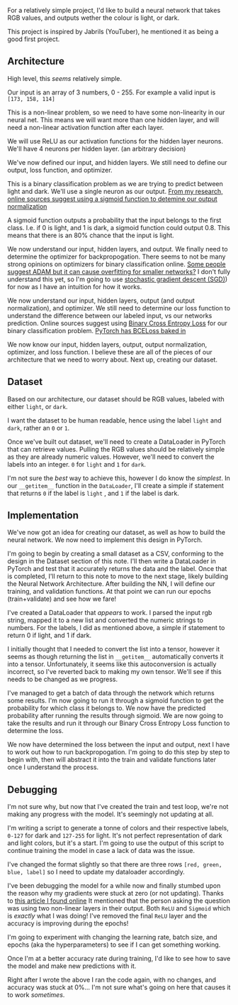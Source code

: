 For a relatively simple project, I'd like to build a neural network that takes RGB values, and outputs wether the colour is light, or dark.

This project is inspired by Jabrils (YouTuber), he mentioned it as being a good first project.

## Architecture

High level, this _seems_ relatively simple.

Our input is an array of 3 numbers, 0 - 255. For example a valid input is `[173, 158, 114]`

This is a non-linear problem, so we need to have some non-linearity in our neural net. This means we will want more than one hidden layer, and will need a non-linear activation function after each layer.

We will use ReLU as our activation functions for the hidden layer neurons. We'll have 4 neurons per hidden layer. (an arbitrary decision)

We've now defined our input, and hidden layers. We still need to define our output, loss function, and optimizer.

This is a binary classification problem as we are trying to predict between light and dark. We'll use a single neuron as our output. [From my research, online sources suggest using a sigmoid function to detemine our output normalization](https://towardsdatascience.com/sigmoid-and-softmax-functions-in-5-minutes-f516c80ea1f9#:~:text=But%20if%20both%20functions%20map,extension%20of%20the%20Sigmoid%20function.)

A sigmoid function outputs a probability that the input belongs to the first class. I.e. if 0 is light, and 1 is dark, a sigmoid function could output 0.8. This means that there is an 80% chance that the input is light.

We now understand our input, hidden layers, and output. We finally need to determine the optimizer for backpropogation. There seems to not be many strong opinions on optimizers for binary classification online. [Some people suggest ADAM but it can cause overfitting for smaller networks?](https://ai.stackexchange.com/questions/18206/what-kind-of-optimizer-is-suggested-to-use-for-binary-classification-of-similar) I don't fully understand this yet, so I'm going to use [stochastic gradient descent (SGD)](https://www.youtube.com/watch?v=vMh0zPT0tLI)) for now as I have an intuition for how it works.

We now understand our input, hidden layers, output (and output normalization), and optimizer. We still need to determine our loss function to understand the difference between our labeled input, vs our networks prediction. Online sources suggest using [Binary Cross Entropy Loss](https://stats.stackexchange.com/questions/186091/what-loss-function-should-i-use-for-binary-detection-in-face-non-face-detection) for our binary classification problem. [PyTorch has BCELoss baked in](https://pytorch.org/docs/stable/generated/torch.nn.BCELoss.html)

We now know our input, hidden layers, output, output normalization, optimizer, and loss function. I believe these are all of the pieces of our architecture that we need to worry about. Next up, creating our dataset.

## Dataset

Based on our architecture, our dataset should be RGB values, labeled with either `light`, or `dark`.

I want the dataset to be human readable, hence using the label `light` and `dark`, rather an `0` or `1`.

Once we've built out dataset, we'll need to create a DataLoader in PyTorch that can retrieve values. Pulling the RGB values should be relatively simple as they are already numeric values. However, we'll need to convert the labels into an integer. `0` for `light` and `1` for `dark`.

I'm not sure the _best_ way to achieve this, however I do know the _simplest_. In our `__getitem__` function in the `DataLoader`, I'll create a simple if statement that returns `0` if the label is `light` , and `1` if the label is dark.

## Implementation

We've now got an idea for creating our dataset, as well as how to build the neural network. We now need to implement this design in PyTorch.

I'm going to begin by creating a small dataset as a CSV, conforming to the design in the Dataset section of this note. I'll then write a DataLoader in PyTorch and test that it accurately returns the data and the label. Once that is completed, I'll return to this note to move to the next stage, likely building the Neural Network Architecture. After building the NN, I will define our training, and validation functions. At that point we can run our epochs (train+validate) and see how we fare!

I've created a DataLoader that _appears_ to work. I parsed the input rgb string, mapped it to a new list and converted the numeric strings to numbers. For the labels, I did as mentioned above, a simple if statement to return 0 if light, and 1 if dark.

I initially thought that I needed to convert the list into a tensor, however it seems as though returning the list in `__getitem__` automatically converts it into a tensor. Unfortunately, it seems like this autoconversion is actually incorrect, so I've reverted back to making my own tensor. We'll see if this needs to be changed as we progress.

I've managed to get a batch of data through the network which returns some results. I'm now going to run it through a sigmoid function to get the probability for which class it belongs to. We now have the predicted probability after running the results through sigmoid. We are now going to take the results and run it through our Binary Cross Entropy Loss function to determine the loss.

We now have determined the loss between the input and output, next I have to work out how to run backpropogation. I'm going to do this step by step to begin with, then will abstract it into the train and validate functions later once I understand the process.

## Debugging

I'm not sure why, but now that I've created the train and test loop, we're not making any progress with the model. It's seemingly not updating at all.

I'm writing a script to generate a tonne of colors and their respective labels, `0-127` for dark and `127-255` for light. It's not perfect representation of dark and light colors, but it's a start. I'm going to use the output of this script to continue training the model in case a lack of data was the issue.

I've changed the format slightly so that there are three rows `[red, green, blue, label]` so I need to update my dataloader accordingly.

I've been debugging the model for a while now and finally stumbed upon the reason why my gradients were stuck at zero (or not updating). Thanks to [this article I found online](https://discuss.pytorch.org/t/loss-does-not-change-and-weights-remain-zero/33717) It mentioned that the person asking the question was using two non-linear layers in their output. Both `ReLU` and `Sigmoid` which is *exactly* what I was doing! I've removed the final `ReLU` layer and the accuracy is improving during the epochs!

I'm going to experiment with changing the learning rate, batch size, and epochs (aka the hyperparameters) to see if I can get something working.

Once I'm at a better accuracy rate during training, I'd like to see how to save the model and make new predictions with it.

Right after I wrote the above I ran the code again, with no changes, and accuracy was stuck at 0%... I'm not sure what's going on here that causes it to work _sometimes_.